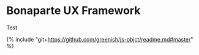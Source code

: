 # Bonaparte UX Framework

Test 

{% include "git+https://github.com/greenish/js-objct/readme.md#master" %} 
